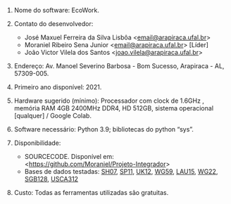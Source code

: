 1. Nome do software: EcoWork.

2. Contato do desenvolvedor: 
   - José Maxuel Ferreira da Silva Lisbôa <<email@arapiraca.ufal.br>>
   - Moraniel Ribeiro Sena Junior <<email@arapiraca.ufal.br>> [Líder]
   - João Victor Vilela dos Santos <<joao.vilela@arapiraca.ufal.br>>

3. Endereço: Av. Manoel Severino Barbosa - Bom Sucesso, Arapiraca - AL, 57309-005.
   
4. Primeiro ano disponível: 2021.

5. Hardware sugerido (mínimo): Processador com clock de 1.6GHz , memória RAM 4GB 2400MHz DDR4, HD 512GB, sistema operacional [qualquer] / Google Colab.

6. Software necessário: Python 3.9; bibliotecas do python “sys”.

7. Disponibilidade:
    - SOURCECODE. Disponível em: <<https://github.com/Moraniel/Projeto-Integrador>>
    - Bases de dados testadas: [SH07](https://people.sc.fsu.edu/~jburkardt/datasets/cities/sh07_dist.txt), [SP11](https://people.sc.fsu.edu/~jburkardt/datasets/cities/sp11_dist.txt), [UK12](https://people.sc.fsu.edu/~jburkardt/datasets/cities/uk12_dist.txt), [WG59](https://people.sc.fsu.edu/~jburkardt/datasets/cities/wg59_dist.txt), [LAU15](https://people.sc.fsu.edu/~jburkardt/datasets/cities/lau15_dist.txt), [WG22](https://people.sc.fsu.edu/~jburkardt/datasets/cities/wg22_dist.txt), [SGB128](https://people.sc.fsu.edu/~jburkardt/datasets/cities/sgb128_dist.txt), [USCA312](https://people.sc.fsu.edu/~jburkardt/datasets/cities/usca312_dist.txt)

8. Custo: Todas as ferramentas utilizadas são gratuitas.
